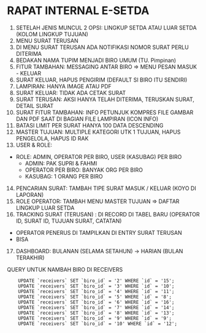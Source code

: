# RAPAT INTERNAL E-SETDA
1. SETELAH JENIS MUNCUL 2 OPSI: LINGKUP SETDA ATAU LUAR SETDA (KOLOM LINGKUP TUJUAN)
2. MENU SURAT TERUSAN
3. DI MENU SURAT TERUSAN ADA NOTIFIKASI NOMOR  SURAT PERLU DITERIMA
4. BEDAKAN NAMA TUPIM MENJADI BIRO UMUM (TU. Pimpinan)
5. FITUR TAMBAHAN: MESSAGING ANTAR BIRO => MENU PESAN MASUK - KELUAR
6. SURAT KELUAR, HAPUS PENGIRIM (DEFAULT SI BIRO ITU SENDIRI)
7. LAMPIRAN: HANYA IMAGE ATAU PDF
8. SURAT KELUAR: TIDAK ADA CETAK SURAT
9. SURAT TERUSAN: AKSI HANYA TELAH DITERIMA, TERUSKAN SURAT, DETAIL SURAT
10. SURAT FITUR TAMBAHAN: INFO PETUNJUK KOMPRES FILE GAMBAR DAN PDF SAAT DI BAGIAN FILE LAMPIRAN (ICON INFO)
11. BATASI LIMIT PER SURAT HANYA 100 DATA DESCENDING
12. MASTER TUJUAN: MULTIPLE KATEGORI UTK 1 TUJUAN, HAPUS PENGELOLA, HAPUS ID RAK
13. USER & ROLE:
- ROLE: ADMIN, OPERATOR PER BIRO, USER (KASUBAG) PER BIRO
    - ADMIN: PAK SUPRI & FAHMI
    - OPERATOR PER BIRO: BANYAK ORG PER BIRO
    - KASUBAG: 1 ORANG PER BIRO
14. PENCARIAN SURAT: TAMBAH TIPE SURAT MASUK / KELUAR (KOYO DI LAPORAN)
15. ROLE OPERATOR: TAMBAH MENU MASTER TUJUAN => DAFTAR LINGKUP LUAR SETDA
16. TRACKING SURAT (TERUSAN) : DI RECORD DI TABEL BARU (OPERATOR ID, SURAT ID, TUJUAN SURAT, CATATAN)
 - OPERATOR PENERUS DI TAMPILKAN DI ENTRY SURAT TERUSAN
 - BISA
 17. DASHBOARD: BULANAN (SELAMA SETAHUN) -> HARIAN (BULAN TERAKHIR)


QUERY UNTUK NAMBAH BIRO DI RECEIVERS
```
    UPDATE `receivers` SET `biro_id` = '2' WHERE `id` = '15';
    UPDATE `receivers` SET `biro_id` = '3' WHERE `id` = '10';
    UPDATE `receivers` SET `biro_id` = '4' WHERE `id` = '11';
    UPDATE `receivers` SET `biro_id` = '5' WHERE `id` = '8';
    UPDATE `receivers` SET `biro_id` = '6' WHERE `id` = '16';
    UPDATE `receivers` SET `biro_id` = '7' WHERE `id` = '14';
    UPDATE `receivers` SET `biro_id` = '8' WHERE `id` = '13';
    UPDATE `receivers` SET `biro_id` = '9' WHERE `id` = '9';
    UPDATE `receivers` SET `biro_id` = '10' WHERE `id` = '12';
```
